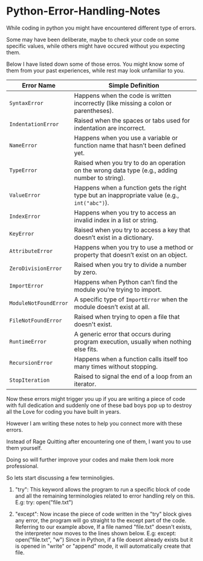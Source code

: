 # Python-Error-Handling-Notes

While coding in python you might have encountered different type of errors. 

Some may have been deliberate, maybe to check your code on some specific values, while others might have occured without you expecting them.

Below I have listed down some of those erros. You might know some of them from your past experiences, while rest may look unfamiliar to you.

| **Error Name**        | **Simple Definition**                                                                          |
| --------------------- | ---------------------------------------------------------------------------------------------- |
| `SyntaxError`         | Happens when the code is written incorrectly (like missing a colon or parentheses).            |
| `IndentationError`    | Raised when the spaces or tabs used for indentation are incorrect.                             |
| `NameError`           | Happens when you use a variable or function name that hasn’t been defined yet.                 |
| `TypeError`           | Raised when you try to do an operation on the wrong data type (e.g., adding number to string). |
| `ValueError`          | Happens when a function gets the right type but an inappropriate value (e.g., `int("abc")`).   |
| `IndexError`          | Happens when you try to access an invalid index in a list or string.                           |
| `KeyError`            | Raised when you try to access a key that doesn’t exist in a dictionary.                        |
| `AttributeError`      | Happens when you try to use a method or property that doesn’t exist on an object.              |
| `ZeroDivisionError`   | Raised when you try to divide a number by zero.                                                |
| `ImportError`         | Happens when Python can’t find the module you’re trying to import.                             |
| `ModuleNotFoundError` | A specific type of `ImportError` when the module doesn’t exist at all.                         |
| `FileNotFoundError`   | Raised when trying to open a file that doesn't exist.                                          |
| `RuntimeError`        | A generic error that occurs during program execution, usually when nothing else fits.          |
| `RecursionError`      | Happens when a function calls itself too many times without stopping.                          |
| `StopIteration`       | Raised to signal the end of a loop from an iterator.                                           |

Now these errors might trigger you up if you are writing a piece of code with full dedication and suddenly one of these
bad boys pop up to destroy all the Love for coding you have built in years.

However I am writing these notes to help you connect more with these errors.

Instead of Rage Quitting after encountering one of them, I want you to use them yourself.

Doing so will further improve your codes and make them look more professional.

So lets start discussing a few terminoligies.

1. "try": This keyword allows the program to run a specific block of code and all the remaining terminologies related to error handling rely on this.
   E.g: try:
             open("file.txt")
   
2. "except": Now incase the piece of code written in the "try" block gives any error, the program will go straight to the except part of the code.
   Referring to our example above, If a file named "file.txt" doesn't exists, the interpreter now moves to the lines shown below.
   E.g: except:
                 open("file.txt", "w")
   Since in Python, if a file doesnt already exists but it is opened in "write" or "append" mode, it will automatically create that file.
